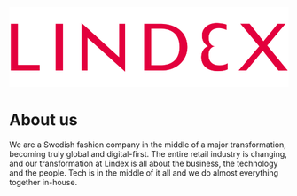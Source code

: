 <img alt="Lindex" width="1024" src="/profile/img/Lindex_logo_red_transparent_993x284px.png">

# About us
We are a Swedish fashion company in the middle of a major transformation, becoming truly global and digital-first.
The entire retail industry is changing, and our transformation at Lindex is all about the business, the technology and the people. Tech is in the middle of it all and we do almost everything together in-house.
